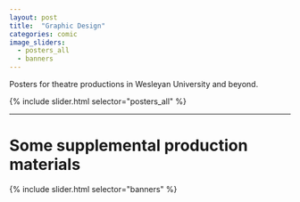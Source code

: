 ```yaml
---
layout: post
title:  "Graphic Design"
categories: comic
image_sliders:
  - posters_all
  - banners
---
```

Posters for theatre productions in Wesleyan University and beyond.

{% include slider.html selector="posters_all" %}

---

# Some supplemental production materials

{% include slider.html selector="banners" %}
